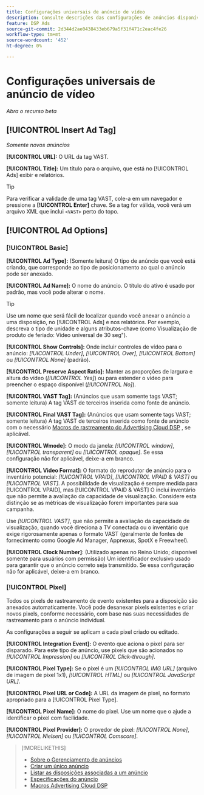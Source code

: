 ```yaml
---
title: Configurações universais de anúncio de vídeo
description: Consulte descrições das configurações de anúncios disponíveis para anúncios de vídeo universais.
feature: DSP Ads
source-git-commit: 2d344d2ae0438433eb679a5f31f471c2eac4fe26
workflow-type: tm+mt
source-wordcount: '452'
ht-degree: 0%

---
```


# Configurações universais de anúncio de vídeo

*Abra o recurso beta*

## [!UICONTROL Insert Ad Tag]

*Somente novos anúncios*

**[!UICONTROL URL]:** O URL da tag VAST.

**[!UICONTROL Title]:** Um título para o arquivo, que está no [!UICONTROL Ads] exibir e relatórios.

>[!TIP]
>
> Para verificar a validade de uma tag VAST, cole-a em um navegador e pressione a **[!UICONTROL Enter]** chave. Se a tag for válida, você verá um arquivo XML que inclui `<VAST>` perto do topo.

## [!UICONTROL Ad Options]

### [!UICONTROL Basic]

**[!UICONTROL Ad Type]:** (Somente leitura) O tipo de anúncio que você está criando, que corresponde ao tipo de posicionamento ao qual o anúncio pode ser anexado.

**[!UICONTROL Ad Name]:** O nome do anúncio. O título do ativo é usado por padrão, mas você pode alterar o nome.

>[!TIP]
>
> Use um nome que será fácil de localizar quando você anexar o anúncio a uma disposição, no [!UICONTROL Ads] e nos relatórios. Por exemplo, descreva o tipo de unidade e alguns atributos-chave (como Visualização de produto de feriado: Vídeo universal de 30 seg&quot;).

**[!UICONTROL Show Controls]:** Onde incluir controles de vídeo para o anúncio: *[!UICONTROL Under]*, *[!UICONTROL Over]*, *[!UICONTROL Bottom]* ou *[!UICONTROL None]* (padrão).

**[!UICONTROL Preserve Aspect Ratio]:** Manter as proporções de largura e altura do vídeo (*[!UICONTROL Yes]*) ou para estender o vídeo para preencher o espaço disponível (*[!UICONTROL No]*).

**[!UICONTROL VAST Tag]:** (Anúncios que usam somente tags VAST; somente leitura) A tag VAST de terceiros inserida como fonte de anúncio.

**[!UICONTROL Final VAST Tag]:** (Anúncios que usam somente tags VAST; somente leitura) A tag VAST de terceiros inserida como fonte de anúncio com o necessário [Macros de rastreamento do Advertising Cloud DSP](/help/dsp/campaign-management/macros.md) , se aplicável.

**[!UICONTROL Wmode]:** O modo da janela: *[!UICONTROL window]*, *[!UICONTROL transparent]* ou *[!UICONTROL opaque]*. Se essa configuração não for aplicável, deixe-a em branco.

**[!UICONTROL Video Format]:** O formato do reprodutor de anúncio para o inventário potencial: *[!UICONTROL VPAID]*, *[!UICONTROL VPAID & VAST]* ou *[!UICONTROL VAST]*. A possibilidade de visualização é sempre medida para [!UICONTROL VPAID], mas [!UICONTROL VPAID & VAST] O inclui inventário que não permite a avaliação da capacidade de visualização. Considere esta distinção se as métricas de visualização forem importantes para sua campanha.

Use *[!UICONTROL VAST]*, que não permite a avaliação da capacidade de visualização, quando você direciona a TV conectada ou o inventário que exige rigorosamente apenas o formato VAST (geralmente de fontes de fornecimento como Google Ad Manager, Appnexus, SpotX e Freewheel).

**[!UICONTROL Clock Number]**: (Utilizado apenas no Reino Unido; disponível somente para usuários com permissão) Um identificador exclusivo usado para garantir que o anúncio correto seja transmitido. Se essa configuração não for aplicável, deixe-a em branco.

### [!UICONTROL Pixel]

Todos os pixels de rastreamento de evento existentes para a disposição são anexados automaticamente. Você pode desanexar pixels existentes e criar novos pixels, conforme necessário, com base nas suas necessidades de rastreamento para o anúncio individual.

As configurações a seguir se aplicam a cada pixel criado ou editado.

**[!UICONTROL Integration Event]:** O evento que aciona o pixel para ser disparado. Para este tipo de anúncio, use pixels que são acionados no *[!UICONTROL Impression]* ou *[!UICONTROL Click-through]*.

**[!UICONTROL Pixel Type]:** Se o pixel é um *[!UICONTROL IMG URL]* (arquivo de imagem de pixel 1x1), *[!UICONTROL HTML]* ou *[!UICONTROL JavaScript URL]*.

**[!UICONTROL Pixel URL or Code]:** A URL da imagem de pixel, no formato apropriado para a [!UICONTROL Pixel Type].

**[!UICONTROL Pixel Name]:** O nome do pixel. Use um nome que o ajude a identificar o pixel com facilidade.

**[!UICONTROL Pixel Provider]:** O provedor de pixel: *[!UICONTROL None]*, *[!UICONTROL Nielsen]* ou *[!UICONTROL Comscore]*.

>[!MORELIKETHIS]
>
>* [Sobre o Gerenciamento de anúncios](ad-about.md)
>* [Criar um único anúncio](ad-create.md)
>* [Listar as disposições associadas a um anúncio](/help/dsp/campaign-management/ads/ad-list-placements.md)
>* [Especificações do anúncio](ad-specs.md)
>* [Macros Advertising Cloud DSP](/help/dsp/campaign-management/macros.md)

